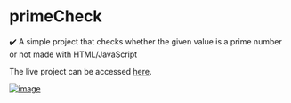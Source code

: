 # primeCheck
 
✔️ A simple project that checks whether the given value is a prime number or not made with HTML/JavaScript

The live project can be accessed [here](https://miautoofu.github.io/primeCheck/).

[![image](https://user-images.githubusercontent.com/100611122/194940521-aaa61304-9136-4e16-9f06-4baed90df7f8.png)](https://miautoofu.github.io/primeCheck/)
